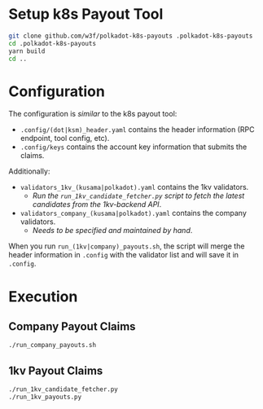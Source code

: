 # Setup k8s Payout Tool

```bash
git clone github.com/w3f/polkadot-k8s-payouts .polkadot-k8s-payouts
cd .polkadot-k8s-payouts
yarn build
cd ..
```

# Configuration

The configuration is _similar_ to the k8s payout tool:

* `.config/(dot|ksm)_header.yaml` contains the header information (RPC endpoint, tool config, etc).
* `.config/keys` contains the account key information that submits the claims.

Additionally:

* `validators_1kv_(kusama|polkadot).yaml` contains the 1kv validators.
	* _Run the `run_1kv_candidate_fetcher.py` script to fetch the latest
	candidates from the 1kv-backend API_.
* `validators_company_(kusama|polkadot).yaml` contains the company validators.
	* _Needs to be specified and maintained by hand_.

When you run `run_(1kv|company)_payouts.sh`, the script will merge the header
information in `.config` with the validator list and will save it in `.config`.

# Execution

## Company Payout Claims

```bash
./run_company_payouts.sh
```

## 1kv Payout Claims

```bash
./run_1kv_candidate_fetcher.py
./run_1kv_payouts.py
```
